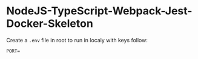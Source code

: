 # NodeJS-TypeScript-Webpack-Jest-Docker-Skeleton

Create a `.env` file in root to run in localy with keys follow:

```dotenv
PORT=
```
